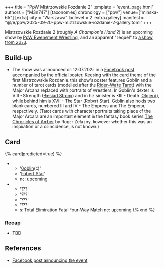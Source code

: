 +++
title = "PpW Mistrzowskie Rozdanie 2"
template = "event_page.html"
authors = ["M3n747"]
[taxonomies]
chronology = ["ppw"]
venue=["minska-65"]
[extra]
city = "Warszawa"
toclevel = 2
[extra.gallery]
manifest = "@/e/ppw/2025-09-20-ppw-mistrzowskie-rozdanie-2-gallery.toml"
+++

Mistrzowskie Rozdanie 2 (roughly _A Champion's Hand 2_) is an upcoming show by [PpW Ewenement Wrestling](@/o/ppw.md), and an apparent "sequel" to [a show from 2023](@/e/ppw/2023-05-06-ppw-mistrzowskie-rozdanie.md).

## Build-up

* The show was announced on 12.07.2025 in a [Facebook post][mr2] accompanied by the official poster. Keeping with the card theme of the [first Mistrzowskie Rozdanie](@/e/ppw/2023-05-06-ppw-mistrzowskie-rozdanie.md), this show's poster features [Goblin](@/w/goblin.md) and a number of tarot cards (modelled after the [Rider–Waite Tarot][rwt]) with the Major Arcana replaced with portraits of wrestlers. In Goblin's dexter is VIII - Strength ([Biesiad Strong](@/w/biesiad.md)) and in his sinister is XIII - Death ([Olgierd](@/w/olgierd.md)), while behind him is XVII - The Star ([Robert Star](@/w/robert-star.md)). Goblin also holds two blank cards, numbered III and IV - The Empress and The Emperor, respectively. (Tarot cards with character portraits taking place of the Major Arcara are an important element in the fantasy book series [The Chronicles of Amber][amber] by Roger Zelazny, however whether this was an inspiration or a coincidence, is not known.)

## Card

{% card(predicted=true) %}
- - '[Goblin](@/w/goblin.md)(c)'
  - '[Robert Star](@/w/robert-star.md)'
  - nc: upcoming
- - '???'
  - '???'
  - '???'
  - '???'
  - s: Total Elimination Fatal Four-Way Match
    nc: upcoming
{% end %}

### Recap

* TBD

## References

* [Facebook post announcing the event][mr2]

[mr2]: https://www.facebook.com/OficjalnePPW/posts/pfbid0taRW9fXjs7ofV4zixySEMYGQ9VfZZXPdemaSjGDpAWzoPNFjnqpo7J7WzS84B4mTl
[rwt]: https://en.wikipedia.org/wiki/Rider%E2%80%93Waite_Tarot
[amber]: https://en.wikipedia.org/wiki/The_Chronicles_of_Amber
